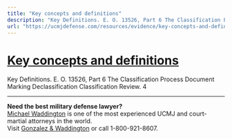 ```yaml
---
title: "Key concepts and definitions"
description: "Key Definitions. E. O. 13526, Part 6 The Classification Process Document Marking Declassification Classification Review. 4"
url: "https://ucmjdefense.com/resources/evidence/key-concepts-and-definitions.html"
---
```


# [Key concepts and definitions](https://ucmjdefense.com/resources/evidence/key-concepts-and-definitions.html)

Key Definitions. E. O. 13526, Part 6 The Classification Process Document Marking Declassification Classification Review. 4

---

**Need the best military defense lawyer?**  
[Michael Waddington](https://ucmjdefense.com/attorneys/michael-stewart-waddington-partner.html) is one of the most experienced UCMJ and court-martial attorneys in the world.  
Visit [Gonzalez & Waddington](https://ucmjdefense.com) or call 1-800-921-8607.
